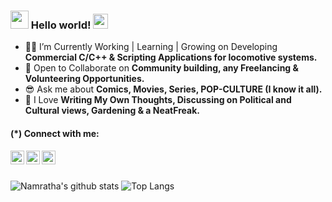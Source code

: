 ### <img src="https://github.com/TheDudeThatCode/TheDudeThatCode/blob/master/Assets/Hi.gif" width="29px"> Hello world!&nbsp;<img src="https://github.com/TheDudeThatCode/TheDudeThatCode/blob/master/Assets/Earth.gif" width="24px"> 
 
- 👩‍💻 I’m Currently Working | Learning | Growing on Developing **Commercial C/C++ & Scripting Applications for locomotive systems.**
- 🤝 Open to Collaborate on **Community building, any Freelancing & Volunteering Opportunities.**
- 😎 Ask me about **Comics, Movies, Series, POP-CULTURE (I know it all).** 
- 🙌 I Love **Writing My Own Thoughts, Discussing on Political and Cultural views, Gardening & a NeatFreak.** 
 
 #### (*) Connect with me: 
 
 <a href="https://twitter.com/namratha_lb" target="_blank" rel="nofollow"><img align="left" alt="Namratha's Twitter" width="22px" src="https://cdn.jsdelivr.net/npm/simple-icons@v3/icons/twitter.svg" /></a><a href="https://www.linkedin.com/in/namratha-l-bemane-a868b7162/" target="_blank" rel="nofollow"><img align="left" alt="Namratha's Linkdein" width="22px" src="https://cdn.jsdelivr.net/npm/simple-icons@v3/icons/linkedin.svg" /></a><a href="mailto: namratha9823@gmail.com" target="_blank" rel="nofollow"><img align="left" alt="Namratha's Gmail" width="22px" src="https://cdn.jsdelivr.net/npm/simple-icons@3.12.1/icons/gmail.svg" /></a>
 
<br><br />
 
![Namratha's github stats](https://github-readme-stats.vercel.app/api?username=Namrathalb&show_icons=true&theme=dark)
![Top Langs](https://github-readme-stats.vercel.app/api/top-langs/?username=Namrathalb&layout=compact&theme=dark)


<!--![Octocat](octocat-small.png)

<!--
**Namrathalb/Namrathalb** is a ✨ _special_ ✨ repository because its `README.md` (this file) appears on your GitHub profile.


<!--Here are some ideas to get you started:-->
